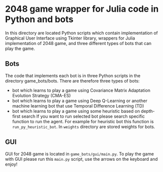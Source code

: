 # 2048 game wrapper for Julia code in Python and bots
In this directory are located Python scripts which contain implementation of Graphical User Interface using Tkinter library, wrappers for Julia implementation of 2048 game, and three different types of bots that can play the game.

## Bots
The code that implements each bot is in three Python scripts in the directory game_bots/bots. There are therefore three types of bots:
- bot which learns to play a game using Covariance Matrix Adaptation Evolution Strategy (CMA-ES)
- bot which learns to play a game using Deep Q-Learning or another machine learning bot that use Temporal Difference Learning (TD)
- bot which learns to play a game using some heuristic based on depth-first search
If you want to run selected bot please search specific function to run the agent. For example for heuristic bot this function is `run_py_heuristic_bot`.
In `weights` directory are stored weights for bots.
## GUI
GUI for 2048 game is located in `game_bots/gui/main.py`. To play the game with GUI please run this `main.py` script, use the arrows on the keyboard and enjoy!